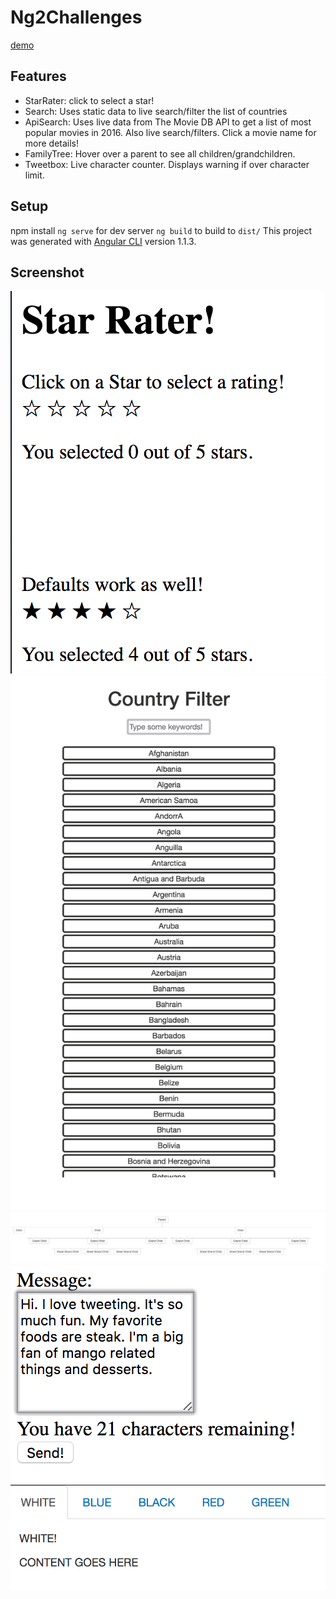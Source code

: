 # Ng2Challenges

[demo](https://somethiiing.github.io/ng2-challenges)

## Features
* StarRater: click to select a star!
* Search: Uses static data to live search/filter the list of countries
* ApiSearch: Uses live data from The Movie DB API to get a list of most popular movies in 2016. Also live search/filters. Click a movie name for more details!
* FamilyTree: Hover over a parent to see all children/grandchildren.
* Tweetbox: Live character counter. Displays warning if over character limit.

## Setup
npm install
`ng serve` for dev server
`ng build` to build to `dist/`
This project was generated with [Angular CLI](https://github.com/angular/angular-cli) version 1.1.3.

## Screenshot

![starrater](https://github.com/somethiiing/ng2-challenges/blob/master/readmeImages/starRater1.png?raw=true)
![search](https://github.com/somethiiing/ng2-challenges/blob/master/readmeImages/search1.png?raw=true)
![familyTree](https://github.com/somethiiing/ng2-challenges/blob/master/readmeImages/familyTree2.png?raw=true)
![tweetbox](https://github.com/somethiiing/ng2-challenges/blob/master/readmeImages/tweetbox1.png?raw=true)
![tabs](https://github.com/somethiiing/ng2-challenges/blob/master/readmeImages/tabs1.png?raw=true)
